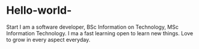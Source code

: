 # Hello-world-
Start
I am a software developer, BSc Information on Technology, MSc Information Technology. I ma a fast learning open to learn new things. Love to grow in every aspect everyday. 
